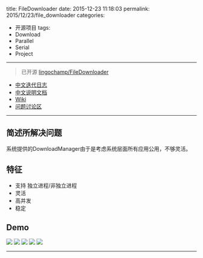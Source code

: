 title: FileDownloader
date: 2015-12-23 11:18:03
permalink: 2015/12/23/file_downloader
categories:
- 开源项目
tags:
- Download
- Parallel
- Serial
- Project

---

> 已开源 [lingochamp/FileDownloader](https://github.com/lingochamp/FileDownloader)

- [中文迭代日志](https://github.com/lingochamp/FileDownloader/blob/master/CHANGELOG.md)
- [中文说明文档](https://github.com/lingochamp/FileDownloader/blob/master/README-zh.md)
- [Wiki](https://github.com/lingochamp/FileDownloader/wiki)
- [问题讨论区](https://github.com/lingochamp/FileDownloader/issues)

<!-- more -->

---

## 简述所解决问题

系统提供的DownloadManager由于是考虑系统层面所有应用公用，不够灵活。

## 特征

- 支持 独立进程/非独立进程
- 灵活
- 高并发
- 稳定

## Demo

![](/img/filedownloader-serial_tasks_demo.gif)
![](/img/filedownloader-parallel_tasks_demo.gif)
![](/img/filedownloader-tasks_manager_demo.gif)
![](/img/filedownloader-mix_tasks_demo.gif)
![](/img/filedownloader-avoid_drop_frames1.gif)

---
